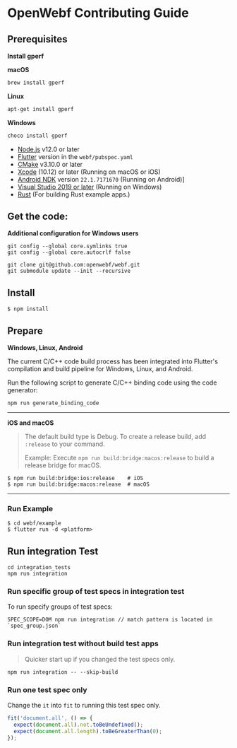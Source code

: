 # OpenWebf Contributing Guide

## Prerequisites


**Install gperf**

**macOS**
```bash
brew install gperf
```

**Linux**
```bash
apt-get install gperf
```

**Windows**
```bash
choco install gperf
```

* [Node.js](https://nodejs.org/) v12.0 or later
* [Flutter](https://flutter.dev/docs/get-started/install) version in the `webf/pubspec.yaml`
* [CMake](https://cmake.org/) v3.10.0 or later
* [Xcode](https://developer.apple.com/xcode/) (10.12) or later (Running on macOS or iOS)
* [Android NDK](https://developer.android.com/studio/projects/install-ndk) version `22.1.7171670` (Running on Android)]
* [Visual Studio 2019 or later](https://visualstudio.microsoft.com/) (Running on Windows)
* [Rust](https://www.rust-lang.org/) (For building Rust example apps.)

## Get the code:

**Additional configuration for Windows users**

```
git config --global core.symlinks true
git config --global core.autocrlf false
```


```
git clone git@github.com:openwebf/webf.git
git submodule update --init --recursive
```

## Install

```shell
$ npm install
```

## Prepare

**Windows, Linux, Android**

The current C/C++ code build process has been integrated into Flutter's compilation and build pipeline for Windows, Linux, and Android.

Run the following script to generate C/C++ binding code using the code generator:

```shell
npm run generate_binding_code
```

---

**iOS and macOS**

> The default build type is Debug. To create a release build, add `:release` to your command.  
>  
> Example: Execute `npm run build:bridge:macos:release` to build a release bridge for macOS.

```shell
$ npm run build:bridge:ios:release    # iOS
$ npm run build:bridge:macos:release  # macOS
```

--- 


### Run Example

```shell
$ cd webf/example
$ flutter run -d <platform>
```

## Run integration Test

```shell
cd integration_tests
npm run integration
```

### Run specific group of test specs in integration test

To run specify groups of test specs:

```shell
SPEC_SCOPE=DOM npm run integration // match pattern is located in `spec_group.json`
```

### Run integration test without build test apps

> Quicker start up if you changed the test specs only.

```shell
npm run integration -- --skip-build
```

### Run one test spec only

Change the `it` into `fit` to running this test spec only.

```typescript
fit('document.all', () => { 
  expect(document.all).not.toBeUndefined();
  expect(document.all.length).toBeGreaterThan(0);
});
```

